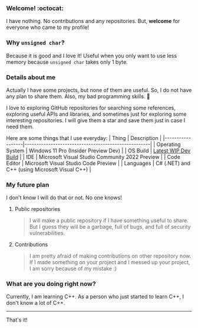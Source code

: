 <!--
### Hi there 👋
-->

### Welcome! :octocat:
I have nothing. No contributions and any repositories. But, **welcome** for everyone who came to my profile!

### Why `unsigned char`?
Because it is good and I love it! Useful when you only want to use less memory because `unsigned char` takes only 1 byte.

### Details about me
Actually I have some projects, but none of them are useful. So, I do not have any plan to share them. Also, my bad programming skills. 💩

I love to exploring GitHub repositories for searching some references, exploring useful APIs and libraries, and sometimes just for exploring some interesting repositories. I will give them a star and save them just in case I need them.

Here are some things that I use everyday:
|      Thing       |                      Description                    |
|------------------|-----------------------------------------------------|
| Operating System | Windows 11 Pro (Insider Preview Dev)					 |
|     OS Build     | [Latest WIP Dev Build](https://aka.ms/DevLatest)    |
|       IDE        | Microsoft Visual Studio Community 2022 Preview      |
|   Code Editor    | Microsoft Visual Studio Code Preview                |
|    Languages     | C# (.NET) and C++ (using Microsoft Visual C++)      |

### My future plan
I don't know I will do that or not. No one knows!

1. Public repositories
   > I will make a public repository if I have something useful to share. But I guess they will be a garbage, full of bugs, and full of security vulnerabilities.

2. Contributions
   > I am pretty afraid of making contributions on other repository now. If I made something on your project and I messed up your project, I am sorry because of my mistake :)

### What are you doing right now?
Currently, I am learning C++. As a person who just started to learn C++, I don't know a lot of C++.

___
That's it!

<!--
I love templates! So, please do not remove everything below. Thank you! :D
-->

<!--
**unsignedchar-256/unsignedchar-256** is a ✨ _special_ ✨ repository because its `README.md` (this file) appears on your GitHub profile.

Here are some ideas to get you started:

- 🔭 I’m currently working on ...
- 🌱 I’m currently learning ...
- 👯 I’m looking to collaborate on ...
- 🤔 I’m looking for help with ...
- 💬 Ask me about ...
- 📫 How to reach me: ...
- 😄 Pronouns: ...
- ⚡ Fun fact: ...
-->
